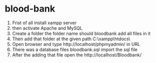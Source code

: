 # blood-bank
1. Frist of all install xampp server
2. then activate Apache and MySQL
3. Create a folder the folder name should bloodbank add all files in it 
4. Then add that folder at the given path  C:\xampp\htdocs\
5. Open browser and type  http://localhost/phpmyadmin/ in URL
6. There was a database files bloodbank.sql  import the sql file
7. After the adding that file open the http://localhost/Bloodbank/
